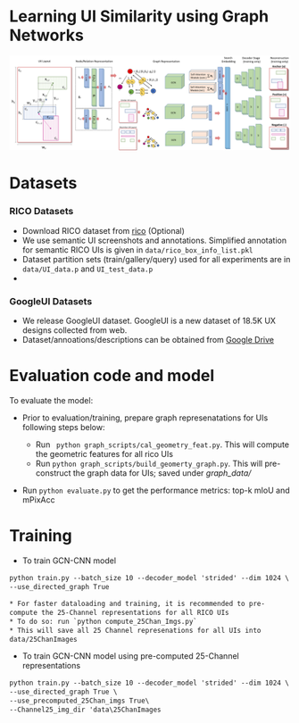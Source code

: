 # Learning UI Similarity using Graph Networks

<div align="center">
  <img src="data/gcncnn_arch.png"/>
</div>


# Datasets
### RICO Datasets
* Download RICO dataset from [rico](https://interactionmining.org/rico) (Optional)
* We use semantic UI screenshots and annotations. Simplified annotation for semantic RICO UIs is given in `data/rico_box_info_list.pkl`
* Dataset partition sets (train/gallery/query) used for all experiments are in `data/UI_data.p` and `UI_test_data.p`
* 

### GoogleUI Datasets
* We release GoogleUI dataset. GoogleUI is a new dataset of 18.5K UX designs collected from web.
* Dataset/annoations/descriptions can be obtained from [Google Drive](https://drive.google.com/drive/folders/1LdhtDfiv48jSAbaLmL3rbrLBi4ZByd6p?usp=sharing)



# Evaluation code and model
To evaluate the model:
* Prior to evaluation/training, prepare graph represenatations for UIs following steps below:
	* Run ` python graph_scripts/cal_geometry_feat.py`. This will compute the geometric features for all rico UIs
	* Run `python graph_scripts/build_geomerty_graph.py`. This will pre-construct the graph data for UIs; saved under *graph_data/*

* Run `python evaluate.py` to get the performance metrics: top-k mIoU and mPixAcc


# Training
* To train GCN-CNN model
```
python train.py --batch_size 10 --decoder_model 'strided' --dim 1024 \
--use_directed_graph True 
```	

	* For faster dataloading and training, it is recommended to pre-compute the 25-Channel representations for all RICO UIs
	* To do so: run `python compute_25Chan_Imgs.py` 
	* This will save all 25 Channel represenations for all UIs into data/25ChanImages

* To train GCN-CNN model using pre-computed 25-Channel representations
 
```
python train.py --batch_size 10 --decoder_model 'strided' --dim 1024 \
--use_directed_graph True \
--use_precomputed_25Chan_imgs True\
--Channel25_img_dir 'data\25ChanImages
```		
	
